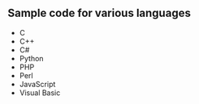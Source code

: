 ## Sample code for various languages

 * C
 * C++
 * C#
 * Python
 * PHP
 * Perl
 * JavaScript
 * Visual Basic

